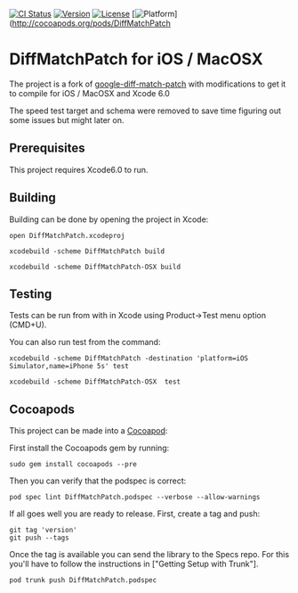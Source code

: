 [![CI Status](http://img.shields.io/travis/NickAger/aerogear-diffmatchpatch-ios.svg?style=flat)](https://travis-ci.org/NickAger/aerogear-diffmatchpatch-ios)
[![Version](https://img.shields.io/cocoapods/v/DiffMatchPatch.svg?style=flat)](http://cocoapods.org/pods/DiffMatchPatch)
[![License](https://img.shields.io/cocoapods/l/DiffMatchPatch.svg?style=flat)](http://cocoapods.org/pods/DiffMatchPatch)
[![Platform](https://img.shields.io/cocoapods/p/DiffMatchPatch.svg?style=flat)](http://cocoapods.org/pods/DiffMatchPatch


# DiffMatchPatch for iOS / MacOSX
The project is a fork of [google-diff-match-patch](https://github.com/JanX2/google-diff-match-patch)
with modifications to get it to compile for iOS / MacOSX and Xcode 6.0

The speed test target and schema were removed to save time figuring out some issues but might
later on.

## Prerequisites
This project requires Xcode6.0 to run.

## Building

Building can be done by opening the project in Xcode:

    open DiffMatchPatch.xcodeproj

    xcodebuild -scheme DiffMatchPatch build

    xcodebuild -scheme DiffMatchPatch-OSX build

## Testing
Tests can be run from with in Xcode using Product->Test menu option (CMD+U).  

You can also run test from the command:

    xcodebuild -scheme DiffMatchPatch -destination 'platform=iOS Simulator,name=iPhone 5s' test

    xcodebuild -scheme DiffMatchPatch-OSX  test


## Cocoapods
This project can be made into a [Cocoapod](http://www.cocoapods.org/):

First install the Cocoapods gem by running:

    sudo gem install cocoapods --pre

Then you can verify that the podspec is correct:

    pod spec lint DiffMatchPatch.podspec --verbose --allow-warnings

If all goes well you are ready to release. First, create a tag and push:

    git tag 'version'
    git push --tags

Once the tag is available you can send the library to the Specs repo. For this you'll have to follow the instructions in ["Getting Setup with Trunk"].

    pod trunk push DiffMatchPatch.podspec
